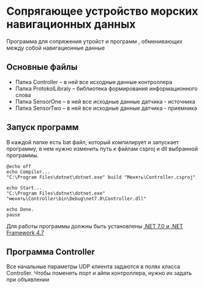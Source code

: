 # Сопрягающее устройство морских навигационных данных

Программа для сопряжения утройст и программ , обменивающих между собой навигационные данные 

## Основные файлы
- Папка Controller – в ней все исходные данные контроллера 
- Папка ProtokolLibraly – библиотека формирования информационного слова
- Папка SensorOne – в ней все исходные данные датчика - источника 
- Папка SensorTwo – в ней все исходные данные датчика - приемника

## Запуск программ 
В каждой папке есть bat файл, который компилирует и запускает программу, в нем нужно изменить путь к файлам csproj и dll выбранной программы.
```
@echo off
echo Compiler...
"C:\Program Files\dotnet\dotnet.exe" build "Менять\Controller.csproj" 

echo Start...
"C:\Program Files\dotnet\dotnet.exe" "менять\Controller\bin\Debug\net7.0\Controller.dll"

echo Done.
pause
```

Для работы программы должны быть установлены [.NET 7.0 и .NET Framework 4.7](https://dotnet.microsoft.com/en-us/download/visual-studio-sdks)


## Программа Controller

Все начальные параметры UDP клиента задаются в полях класса Controller.
Чтобы поменять порт и айпи контроллера, нужно их задать при объявлении 

